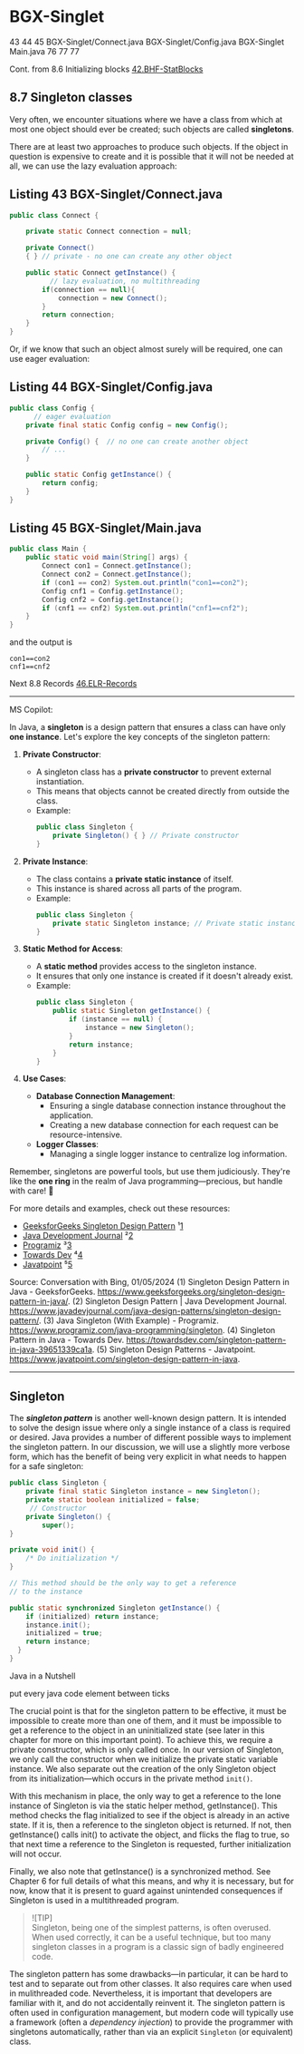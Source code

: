 # BGX-Singlet
43 44 45 BGX-Singlet/Connect.java BGX-Singlet/Config.java BGX-Singlet Main.java 76 77 77  

Cont. from 8.6 Initializing blocks [42.BHF-StatBlocks](https://github.com/Java-PJATK/42.BHF-StatBlocks)  

## 8.7 Singleton classes  

Very often, we encounter situations where we have a class from which at most one object should ever be created; such objects are called **singletons**.

There are at least two approaches to produce such objects. If the object in question is expensive to create and it is possible that it will not be needed at all, we can use the lazy evaluation approach:  

## Listing 43 BGX-Singlet/Connect.java  

```java
public class Connect {

    private static Connect connection = null;

    private Connect()
    { } // private - no one can create any other object

    public static Connect getInstance() {
          // lazy evaluation, no multithreading
        if(connection == null){
            connection = new Connect();
        }
        return connection;
    }
}
```
Or, if we know that such an object almost surely will be required, one can use eager
evaluation:  

## Listing 44 BGX-Singlet/Config.java

```java
public class Config {
      // eager evaluation
    private final static Config config = new Config();

    private Config() {  // no one can create another object
        // ...
    }

    public static Config getInstance() {
        return config;
    }
}
```
## Listing 45 BGX-Singlet/Main.java

```java
public class Main {
    public static void main(String[] args) {
        Connect con1 = Connect.getInstance();
        Connect con2 = Connect.getInstance();
        if (con1 == con2) System.out.println("con1==con2");
        Config cnf1 = Config.getInstance();
        Config cnf2 = Config.getInstance();
        if (cnf1 == cnf2) System.out.println("cnf1==cnf2");
    }
}
```
and the output is  

```
con1==con2
cnf1==cnf2
```

Next 8.8 Records [46.ELR-Records](https://github.com/Java-PJATK/46.ELR-Records)  


---

MS Copilot:

[1]: https://www.geeksforgeeks.org/singleton-design-pattern-in-java/ ""
[2]: https://www.javadevjournal.com/java-design-patterns/singleton-design-pattern/ ""
[3]: https://www.programiz.com/java-programming/singleton ""
[4]: https://towardsdev.com/singleton-pattern-in-java-39651339ca1a ""
[5]: https://www.javatpoint.com/singleton-design-pattern-in-java ""

In Java, a **singleton** is a design pattern that ensures a class can have only **one instance**. Let's explore the key concepts of the singleton pattern:

1. **Private Constructor**:
   - A singleton class has a **private constructor** to prevent external instantiation.
   - This means that objects cannot be created directly from outside the class.
   - Example:
     ```java
     public class Singleton {
         private Singleton() { } // Private constructor
     }
     ```

2. **Private Instance**:
   - The class contains a **private static instance** of itself.
   - This instance is shared across all parts of the program.
   - Example:
     ```java
     public class Singleton {
         private static Singleton instance; // Private static instance
     }
     ```

3. **Static Method for Access**:
   - A **static method** provides access to the singleton instance.
   - It ensures that only one instance is created if it doesn't already exist.
   - Example:
     ```java
     public class Singleton {
         public static Singleton getInstance() {
             if (instance == null) {
                 instance = new Singleton();
             }
             return instance;
         }
     }
     ```

4. **Use Cases**:
   - **Database Connection Management**:
     - Ensuring a single database connection instance throughout the application.
     - Creating a new database connection for each request can be resource-intensive.
   - **Logger Classes**:
     - Managing a single logger instance to centralize log information.

Remember, singletons are powerful tools, but use them judiciously. They're like the **one ring** in the realm of Java programming—precious, but handle with care! 🌟

For more details and examples, check out these resources:
- [GeeksforGeeks Singleton Design Pattern](https://www.geeksforgeeks.org/singleton-design-pattern-in-java/) ¹[1]
- [Java Development Journal](https://www.javadevjournal.com/java-design-patterns/singleton-design-pattern/) ²[2]
- [Programiz](https://www.programiz.com/java-programming/singleton) ³[3]
- [Towards Dev](https://towardsdev.com/singleton-pattern-in-java-39651339ca1a) ⁴[4]
- [Javatpoint](https://www.javatpoint.com/singleton-design-pattern-in-java) ⁵[5]

Source: Conversation with Bing, 01/05/2024
(1) Singleton Design Pattern in Java - GeeksforGeeks. https://www.geeksforgeeks.org/singleton-design-pattern-in-java/.
(2) Singleton Design Pattern | Java Development Journal. https://www.javadevjournal.com/java-design-patterns/singleton-design-pattern/.
(3) Java Singleton (With Example) - Programiz. https://www.programiz.com/java-programming/singleton.
(4) Singleton Pattern in Java - Towards Dev. https://towardsdev.com/singleton-pattern-in-java-39651339ca1a.
(5) Singleton Design Patterns - Javatpoint. https://www.javatpoint.com/singleton-design-pattern-in-java.

---

## Singleton

The _**singleton pattern**_ is another well-known design pattern. It is intended to solve the design issue where only a single instance of a class is required or desired. Java provides a number of different possible ways to implement the singleton pattern. In our discussion, we will use a slightly more verbose form, which has the benefit of being very explicit in what needs to happen for a safe singleton:

```java
public class Singleton {
    private final static Singleton instance = new Singleton();
    private static boolean initialized = false;
     // Constructor
    private Singleton() {
        super();
}

private void init() {
    /* Do initialization */
}

// This method should be the only way to get a reference
// to the instance

public static synchronized Singleton getInstance() {
    if (initialized) return instance;
    instance.init();
    initialized = true;
    return instance;
  }
}
```
Java in a Nutshell

put every java code element between ticks ` ` 

The crucial point is that for the singleton pattern to be effective, it must be impossible to create more than one of them, and it must be impossible to get a reference to the object in an uninitialized state (see later in this chapter for more on this important point). To achieve this, we require a private constructor, which is only called once. In our version of Singleton, we only call the constructor when we initialize the private static variable instance. We also separate out the creation of the only Singleton object from its initialization—which occurs in the private method `init()`.

With this mechanism in place, the only way to get a reference to the lone instance of Singleton is via the static helper method, getInstance(). This method checks the flag initialized to see if the object is already in an active state. If it is, then a reference to the singleton object is returned. If not, then getInstance() calls init() to activate the object, and flicks the flag to true, so that next time a reference to the Singleton is requested, further initialization will not occur.

Finally, we also note that getInstance() is a synchronized method. See Chapter 6 for full details of what this means, and why it is necessary, but for now, know that it is present to guard against unintended consequences if Singleton is used in a multithreaded program.

> ![TIP]  
> Singleton, being one of the simplest patterns, is often overused. When used correctly, it can be a useful technique, but too many singleton classes in a program is a classic sign of badly engineered code.

The singleton pattern has some drawbacks—in particular, it can be hard to test and to separate out from other classes. It also requires care when used in mulithreaded code. Nevertheless, it is important that developers are familiar with it, and do not accidentally reinvent it. The singleton pattern is often used in configuration management, but modern code will typically use a framework (often a _dependency injection_) to provide the programmer with singletons automatically, rather than via an explicit `Singleton` (or equivalent) class.

